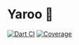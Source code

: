 # Yaroo 🚀

[![Dart CI](https://github.com/codekeyz/yaroo/workflows/Dart/badge.svg)](https://github.com/codekeyz/yaroo/actions/workflows/test.yml)
[![Coverage](https://codecov.io/gh/codekeyz/yaroo/graph/badge.svg?token=LEY01HT7HF)](https://codecov.io/gh/codekeyz/yaroo)